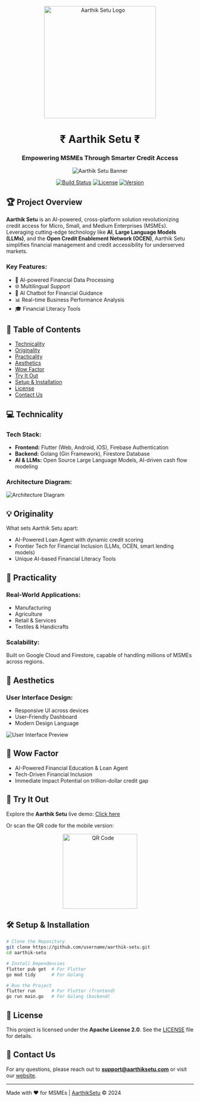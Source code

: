<div align="center">
<img src="https://github.com/HareNTortoise/Aarthik-Setu/blob/main/AAsetu_256-x-256-px_.png" alt="Aarthik Setu Logo" width="300" height="300" style="background: transparent;">
<h1>₹ Aarthik Setu ₹</h1>
  <h3>Empowering MSMEs Through Smarter Credit Access</h3>

![Aarthik Setu Banner](https://github.com/HareNTortoise/Aarthik-Setu/blob/main/web%20banner.png)

[![Build Status](https://img.shields.io/travis/username/aarthik-setu.svg)](https://travis-ci.org/username/aarthik-setu)
[![License](https://img.shields.io/badge/license-Apache%202.0-blue.svg)](https://github.com/HareNTortoise/Aarthik-Setu/blob/main/LICENSE)
[![Version](https://img.shields.io/badge/version-1.0.0-green.svg)](https://github.com/username/aarthik-setu/releases)
</div>

## 🏆 Project Overview

**Aarthik Setu** is an AI-powered, cross-platform solution revolutionizing credit access for Micro, Small, and Medium Enterprises (MSMEs). Leveraging cutting-edge technology like **AI**, **Large Language Models (LLMs)**, and the **Open Credit Enablement Network (OCEN)**, Aarthik Setu simplifies financial management and credit accessibility for underserved markets.

### Key Features:
- 🤖 AI-powered Financial Data Processing
- 🌐 Multilingual Support
- 💬 AI Chatbot for Financial Guidance
- 📊 Real-time Business Performance Analysis
- 🎓 Financial Literacy Tools

## 📑 Table of Contents

- [Technicality](#-technicality)
- [Originality](#-originality)
- [Practicality](#-practicality)
- [Aesthetics](#-aesthetics)
- [Wow Factor](#-wow-factor)
- [Try It Out](#-try-it-out)
- [Setup & Installation](#️-setup--installation)
- [License](#-license)
- [Contact Us](#-contact-us)

## 💻 Technicality

### Tech Stack:

- **Frontend:** Flutter (Web, Android, iOS), Firebase Authentication
- **Backend:** Golang (Gin Framework), Firestore Database
- **AI & LLMs:** Open Source Large Language Models, AI-driven cash flow modeling

### Architecture Diagram:

![Architecture Diagram](https://github.com/HareNTortoise/Aarthik-Setu/blob/main/AarthikSetu_Architecture_Diagram.png)

## 💡 Originality

What sets Aarthik Setu apart:
- AI-Powered Loan Agent with dynamic credit scoring
- Frontier Tech for Financial Inclusion (LLMs, OCEN, smart lending models)
- Unique AI-based Financial Literacy Tools

## 🔨 Practicality

### Real-World Applications:
- Manufacturing
- Agriculture
- Retail & Services
- Textiles & Handicrafts

### Scalability:
Built on Google Cloud and Firestore, capable of handling millions of MSMEs across regions.

## 🎨 Aesthetics

### User Interface Design:
- Responsive UI across devices
- User-Friendly Dashboard
- Modern Design Language

![User Interface Preview](https://aarthik-setu.web.app/images/ui-preview.png)

## 🤯 Wow Factor

- AI-Powered Financial Education & Loan Agent
- Tech-Driven Financial Inclusion
- Immediate Impact Potential on trillion-dollar credit gap

## 📱 Try It Out

Explore the **Aarthik Setu** live demo: [Click here](https://aarthik-setu.web.app/)

Or scan the QR code for the mobile version:

<p align="center">
  <img src="https://github.com/HareNTortoise/Aarthik-Setu/raw/main/AarthikSetu.png" alt="QR Code" width="200" height="200">
</p>

## 🛠️ Setup & Installation

```bash
# Clone the Repository
git clone https://github.com/username/aarthik-setu.git
cd aarthik-setu

# Install Dependencies
flutter pub get  # For Flutter
go mod tidy      # For Golang

# Run the Project
flutter run      # For Flutter (frontend)
go run main.go   # For Golang (backend)
```

## 📝 License

This project is licensed under the **Apache License 2.0**. See the [LICENSE](https://github.com/HareNTortoise/Aarthik-Setu/blob/main/LICENSE) file for details.

## 💬 Contact Us

For any questions, please reach out to **support@aarthiksetu.com** or visit our [website](https://aarthik-setu.web.app).

---

Made with ❤️ for MSMEs | [AarthikSetu](https://aarthik-setu.web.app) © 2024
